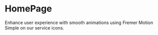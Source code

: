 # HomePage
 Enhance user experience with smooth animations using Fremer Motion Simple on our service icons.
